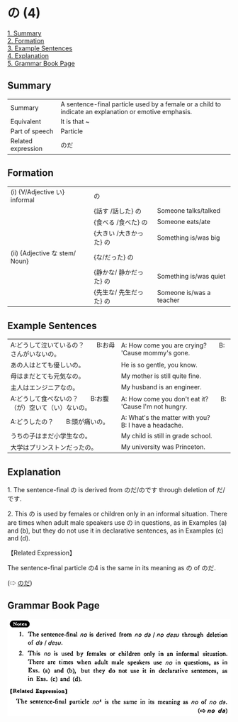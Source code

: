 # の (4)

[1. Summary](#summary)<br>
[2. Formation](#formation)<br>
[3. Example Sentences](#example-sentences)<br>
[4. Explanation](#explanation)<br>
[5. Grammar Book Page](#grammar-book-page)<br>


## Summary

<table><tr>   <td>Summary</td>   <td>A sentence-final particle used by a female or a child to indicate an explanation or emotive emphasis.</td></tr><tr>   <td>Equivalent</td>   <td>It is that ~</td></tr><tr>   <td>Part of speech</td>   <td>Particle</td></tr><tr>   <td>Related expression</td>   <td>のだ</td></tr></table>

## Formation

<table class="table"> <tbody><tr class="tr head"> <td class="td"><span class="numbers">(i)</span> <span> <span class="bold">{V/Adjective い}    informal</span></span></td> <td class="td"><span class="concept">の</span> </td> <td class="td"><span>&nbsp;</span></td> </tr> <tr class="tr"> <td class="td"><span>&nbsp;</span></td> <td class="td"><span>{話す /話した} <span class="concept">の</span></span></td> <td class="td"><span>Someone    talks/talked</span></td> </tr> <tr class="tr"> <td class="td"><span>&nbsp;</span></td> <td class="td"><span>{食べる /食べた} <span class="concept">の</span></span></td> <td class="td"><span>Someone    eats/ate</span></td> </tr> <tr class="tr"> <td class="td"><span>&nbsp;</span></td> <td class="td"><span>{大きい /大きかった} <span class="concept">の</span></span></td> <td class="td"><span>Something    is/was big</span></td> </tr> <tr class="tr head"> <td class="td"><span class="numbers">(ii)</span> <span> <span class="bold">{Adjective な stem/   Noun}</span></span></td> <td class="td"><span>{<span class="concept">な</span>/<span class="concept">だった</span>} <span class="concept">の</span></span></td> <td class="td"><span>&nbsp;</span></td> </tr> <tr class="tr"> <td class="td"><span>&nbsp;</span></td> <td class="td"><span>{静か<span class="concept">な</span>/   静か<span class="concept">だった</span>} <span class="concept">の</span></span></td> <td class="td"><span>Something    is/was quiet</span></td> </tr> <tr class="tr"> <td class="td"><span>&nbsp;</span></td> <td class="td"><span>{先生<span class="concept">な</span>/   先生<span class="concept">だった</span>} <span class="concept">の</span></span></td> <td class="td"><span>Someone    is/was a teacher</span></td> </tr></tbody></table>

## Example Sentences

<table><tr>   <td>A:どうして泣いているの？  B:お母さんがいないの。</td>   <td>A: How come you are crying?&emsp;&emsp;B: 'Cause mommy's gone.</td></tr><tr>   <td>あの人はとても優しいの。</td>   <td>He is so gentle, you know.</td></tr><tr>   <td>母はまだとても元気なの。</td>   <td>My mother is still quite fine.</td></tr><tr>   <td>主人はエンジニアなの。</td>   <td>My husband is an engineer.</td></tr><tr>   <td>A:どうして食べないの？  B:お腹（が）空いて（い）ないの。</td>   <td>A: How come you don't eat it?&emsp;&emsp;B: 'Cause I'm not hungry.</td></tr><tr>   <td>A:どうしたの？  B:頭が痛いの。</td>   <td>A: What's the matter with you?&emsp;&emsp;B: I have a headache.</td></tr><tr>   <td>うちの子はまだ小学生なの。</td>   <td>My child is still in grade school.</td></tr><tr>   <td>大学はプリンストンだったの。</td>   <td>My university was Princeton.</td></tr></table>

## Explanation

<p>1. The sentence-final <span class="cloze">の</span> is derived from <span class="cloze">の</span>だ/<span class="cloze">の</span>です through deletion of だ/です.</p>  <p>2. This <span class="cloze">の</span> is used by females or children only in an informal situation. There are times when adult male speakers use <span class="cloze">の</span> in questions, as in Examples (a) and (b), but they do not use it in declarative sentences, as in Examples (c) and (d).</p>  <p>【Related Expression】</p>  <p>The sentence-final particle <span class="cloze">の</span>4 is the same in its meaning as <span class="cloze">の</span> of <span class="cloze">の</span>だ.</p>  <p>(⇨ <a href="#㊦ のだ">のだ</a>)</p>

## Grammar Book Page

![](../img/Basicの4.png)

